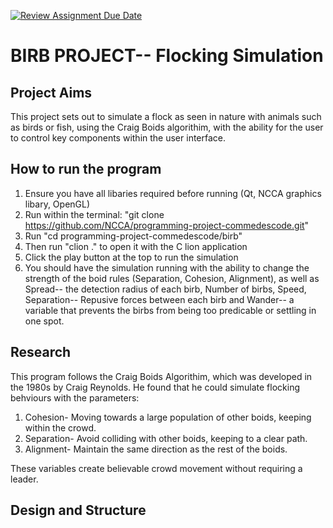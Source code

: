 [![Review Assignment Due Date](https://classroom.github.com/assets/deadline-readme-button-22041afd0340ce965d47ae6ef1cefeee28c7c493a6346c4f15d667ab976d596c.svg)](https://classroom.github.com/a/nsiXV6lM)

# BIRB PROJECT-- Flocking Simulation

## Project Aims 
This project sets out to simulate a flock as seen in nature with animals such as birds or fish, using the Craig Boids algorithim, with the ability for the user to control key components within the user interface.

## How to run the program
1. Ensure you have all libaries required before running (Qt, NCCA graphics libary, OpenGL)
2. Run within the terminal: "git clone https://github.com/NCCA/programming-project-commedescode.git"
3. Run "cd programming-project-commedescode/birb"
4. Then run "clion ." to open it with the C lion application
5. Click the play button at the top to run the simulation
6. You should have the simulation running with the ability to change the strength of the boid rules (Separation, Cohesion, Alignment), as well as Spread-- the detection radius of each birb, Number of birbs, Speed, Separation-- Repusive forces between each birb and Wander-- a variable that prevents the birbs from being too predicable or settling in one spot.

## Research 
This program follows the Craig Boids Algorithim, which was developed in the 1980s by Craig Reynolds. He found that he could simulate flocking behviours with the parameters:

1. Cohesion- Moving towards a large population of other boids, keeping within the crowd.
2. Separation- Avoid colliding with other boids, keeping to a clear path.
3. Alignment- Maintain the same direction as the rest of the boids.

These variables create believable crowd movement without requiring a leader. 

## Design and Structure
